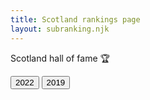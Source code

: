 ```yaml
---
title: Scotland rankings page
layout: subranking.njk
---
```


Scotland hall of fame 🏆

<div class="rankingbtn">
  <button class="btn" id="scot22">2022</button>
  <button class="btn" id="scot19">2019</button>
</div>

<div class="tbwrapper">
  <table class="tb" id="ranktb">
  </table>
</div>